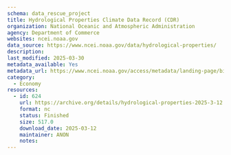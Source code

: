 ```yaml
---
schema: data_rescue_project 
title: Hydrological Properties Climate Data Record (CDR)
organization: National Oceanic and Atmospheric Administration
agency: Department of Commerce
websites: ncei.noaa.gov
data_source: https://www.ncei.noaa.gov/data/hydrological-properties/
description: 
last_modified: 2025-03-30
metadata_available: Yes
metadata_url: https://www.ncei.noaa.gov/access/metadata/landing-page/bin/iso?id=gov.noaa.ncdc:C00982
category:
  - Economy
resources:
  - id: 624
    url: https://archive.org/details/hydrological-properties-2025-3-12
    format: nc
    status: Finished
    size: 517.0
    download_date: 2025-03-12
    maintainer: ANON
    notes: 
---
```

